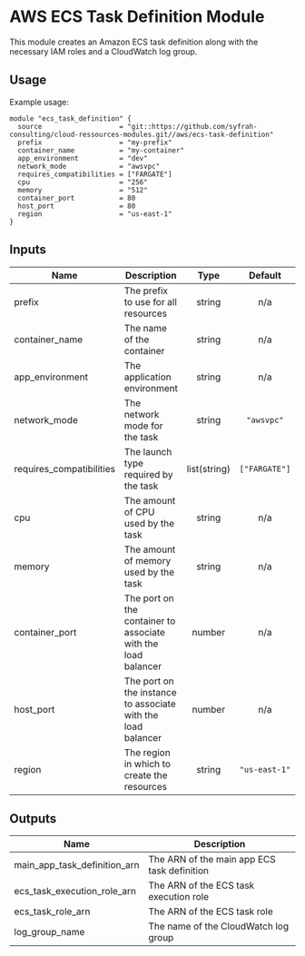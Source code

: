 # AWS ECS Task Definition Module

This module creates an Amazon ECS task definition along with the necessary IAM roles and a CloudWatch log group.

## Usage

Example usage:

```hcl
module "ecs_task_definition" {
  source                   = "git::https://github.com/syfrah-consulting/cloud-ressources-modules.git//aws/ecs-task-definition"
  prefix                   = "my-prefix"
  container_name           = "my-container"
  app_environment          = "dev"
  network_mode             = "awsvpc"
  requires_compatibilities = ["FARGATE"]
  cpu                      = "256"
  memory                   = "512"
  container_port           = 80
  host_port                = 80
  region                   = "us-east-1"
}
```

## Inputs

| Name | Description | Type | Default | Required |
|------|-------------|:----:|:-----:|:-----:|
| prefix | The prefix to use for all resources | string | n/a | yes |
| container_name | The name of the container | string | n/a | yes |
| app_environment | The application environment | string | n/a | yes |
| network_mode | The network mode for the task | string | `"awsvpc"` | no |
| requires_compatibilities | The launch type required by the task | list(string) | `["FARGATE"]` | no |
| cpu | The amount of CPU used by the task | string | n/a | yes |
| memory | The amount of memory used by the task | string | n/a | yes |
| container_port | The port on the container to associate with the load balancer | number | n/a | yes |
| host_port | The port on the instance to associate with the load balancer | number | n/a | yes |
| region | The region in which to create the resources | string | `"us-east-1"` | no |

## Outputs

| Name | Description |
|------|-------------|
| main_app_task_definition_arn | The ARN of the main app ECS task definition |
| ecs_task_execution_role_arn | The ARN of the ECS task execution role |
| ecs_task_role_arn | The ARN of the ECS task role |
| log_group_name | The name of the CloudWatch log group |


